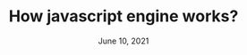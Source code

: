 ---
title: How javascript engine works?
date: June 10, 2021
description: explains how javascript engine works?
redirect: true
redirectionUrl: 'https://www.mypcethics.tk/2021/06/how-javascript-engine-works.html'
---